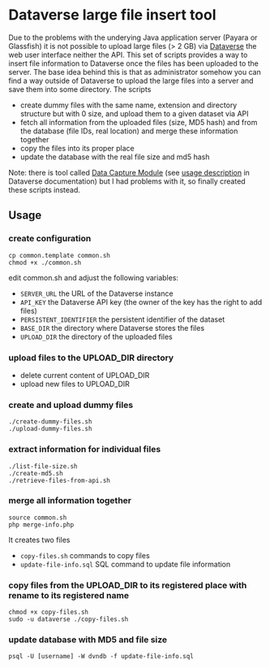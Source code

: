 # Dataverse large file insert tool

Due to the problems with the underying Java application server (Payara or Glassfish) it is not possible to upload large files (> 2 GB) via [Dataverse](https://github.com/IQSS/dataverse) the web user interface neither the API. This set of scripts provides a way to insert file information to Dataverse once the files has been uploaded to the server. The base idea behind this is that as administrator somehow you can find a way outside of Dataverse to upload the large files into a server and save them into some directory. The scripts 
* create dummy files with the same name, extension and directory structure but with 0 size, and upload them to a given dataset via API
* fetch all information from the uploaded files (size, MD5 hash) and from the database (file IDs, real location) and merge these information together
* copy the files into its proper place
* update the database with the real file size and md5 hash 

Note: there is tool called [Data Capture Module](https://github.com/sbgrid/data-capture-module) (see [usage description](https://guides.dataverse.org/en/5.3/developers/big-data-support.html?highlight=large#data-capture-module-dcm) in Dataverse documentation) but I had problems with it, so finally created these scripts instead.

## Usage
### create configuration

```
cp common.template common.sh
chmod +x ./common.sh
```

edit common.sh and adjust the following variables:

* `SERVER_URL` the URL of the Dataverse instance
* `API_KEY` the Dataverse API key (the owner of the key has the right to add files)
* `PERSISTENT_IDENTIFIER` the persistent identifier of the dataset
* `BASE_DIR` the directory where Dataverse stores the files
* `UPLOAD_DIR` the directory of the uploaded files

### upload files to the UPLOAD_DIR directory

* delete current content of UPLOAD_DIR
* upload new files to UPLOAD_DIR

### create and upload dummy files
```
./create-dummy-files.sh
./upload-dummy-files.sh
```

### extract information for individual files
```
./list-file-size.sh
./create-md5.sh
./retrieve-files-from-api.sh
```

### merge all information together
```
source common.sh
php merge-info.php
```

It creates two files
* `copy-files.sh` commands to copy files 
* `update-file-info.sql` SQL command to update file information

### copy files from the UPLOAD_DIR to its registered place with rename to its registered name
```
chmod +x copy-files.sh
sudo -u dataverse ./copy-files.sh
```

### update database with MD5 and file size
```
psql -U [username] -W dvndb -f update-file-info.sql
```

